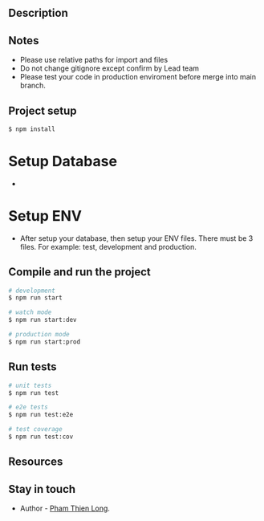 ## Description

## Notes

- Please use relative paths for import and files
- Do not change gitignore except confirm by Lead team
- Please test your code in production enviroment before merge into main branch.

## Project setup

```bash
$ npm install
```

# Setup Database

- 

# Setup ENV

- After setup your database, then setup your ENV files. There must be 3 files. For example: test, development and production. 

## Compile and run the project

```bash
# development
$ npm run start

# watch mode
$ npm run start:dev

# production mode
$ npm run start:prod
```

## Run tests

```bash
# unit tests
$ npm run test

# e2e tests
$ npm run test:e2e

# test coverage
$ npm run test:cov
```

## Resources

## Stay in touch

- Author - [Pham Thien Long](https://facebook.com/p.thieenlong/).
